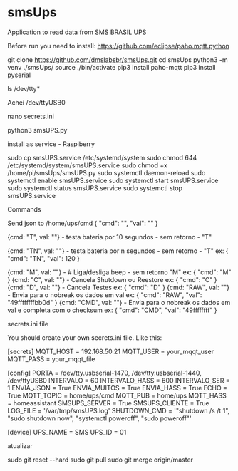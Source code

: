 # smsUps
Application to read data from SMS BRASIL UPS


Before run you need to install:
   https://github.com/eclipse/paho.mqtt.python 


git clone https://github.com/dmslabsbr/smsUps.git
cd smsUps
python3 -m venv ./smsUps/
source ./bin/activate
pip3 install paho-mqtt
pip3 install pyserial


ls /dev/tty*

Achei /dev/ttyUSB0


nano secrets.ini

python3 smsUPS.py


install as service - Raspiberry

sudo cp smsUPS.service /etc/systemd/system
sudo chmod 644 /etc/systemd/system/smsUPS.service
sudo chmod +x /home/pi/smsUps/smsUPS.py
sudo systemctl daemon-reload
sudo systemctl enable smsUPS.service
sudo systemctl start smsUPS.service
sudo systemctl status smsUPS.service
sudo systemctl stop smsUPS.service



Commands

Send json to /home/ups/cmd
{
   "cmd": "",
   "val": ""
}

{cmd: "T", val: ""}  - testa bateria por 10 segundos - sem retorno  - "T"

{cmd: "TN", val: ""}  - testa bateria por n segundos - sem retorno  - "T"
   ex: {
         "cmd": "TN",
         "val": 120
       }

{cmd: "M", val: ""}  - # Liga/desliga beep   - sem retorno  "M"
   ex: {
         "cmd": "M"
       }
{cmd: "C", val: ""} - Cancela Shutdown ou Reestore
   ex: {
         "cmd": "C"
       }
{cmd: "D", val: ""} - Cancela Testes
   ex: {
         "cmd": "D"
       }
{cmd: "RAW", val: ""} - Envia para o nobreak os dados em val
   ex: {
         "cmd": "RAW",
         "val": "49ffffffffbb0d"
       }
{cmd: "CMD", val: ""} - Envia para o nobreak os dados em val e completa com o checksum
   ex: {
         "cmd": "CMD",
         "val": "49ffffffff"
       }



secrets.ini file

You should create your own secrets.ini file. Like this:

[secrets]
MQTT_HOST = 192.168.50.21
MQTT_USER = your_mqqt_user
MQTT_PASS = your_mqqt_file

[config]
PORTA = /dev/tty.usbserial-1470, /dev/tty.usbserial-1440, /dev/ttyUSB0
INTERVALO = 60
INTERVALO_HASS = 600
INTERVALO_SER = 1
ENVIA_JSON = True
ENVIA_MUITOS = True
ENVIA_HASS = True
ECHO = True
MQTT_TOPIC = home/ups/cmd
MQTT_PUB = home/ups
MQTT_HASS = homeassistant
SMSUPS_SERVER = True
SMSUPS_CLIENTE = True
LOG_FILE = '/var/tmp/smsUPS.log'
SHUTDOWN_CMD = '"shutdown /s /t 1", "sudo shutdown now", "systemctl poweroff", "sudo poweroff"'


[device]
UPS_NAME = SMS
UPS_ID = 01



atualizar

sudo git reset --hard
sudo git pull
sudo git merge origin/master